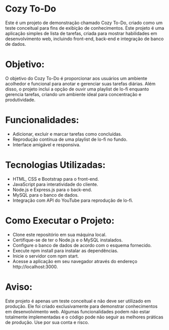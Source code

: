 # Cozy To-Do

Este é um projeto de demonstração chamado Cozy To-Do, criado como um teste conceitual para fins de exibição de conhecimentos. Este projeto é uma aplicação simples de lista de tarefas, criada para mostrar habilidades em desenvolvimento web, incluindo front-end, back-end e integração de banco de dados.

# Objetivo:
O objetivo do Cozy To-Do é proporcionar aos usuários um ambiente acolhedor e funcional para anotar e gerenciar suas tarefas diárias. Além disso, o projeto inclui a opção de ouvir uma playlist de lo-fi enquanto gerencia tarefas, criando um ambiente ideal para concentração e produtividade.

# Funcionalidades:

- Adicionar, excluir e marcar tarefas como concluídas.
- Reprodução contínua de uma playlist de lo-fi no fundo.
- Interface amigável e responsiva.

# Tecnologias Utilizadas:

- HTML, CSS e Bootstrap para o front-end.
- JavaScript para interatividade do cliente.
- Node.js e Express.js para o back-end.
- MySQL para o banco de dados.
- Integração com API do YouTube para reprodução de lo-fi.

# Como Executar o Projeto:

- Clone este repositório em sua máquina local.
- Certifique-se de ter o Node.js e o MySQL instalados.
- Configure o banco de dados de acordo com o esquema fornecido.
- Execute npm install para instalar as dependências.
- Inicie o servidor com npm start.
- Acesse a aplicação em seu navegador através do endereço http://localhost:3000.

# Aviso:
Este projeto é apenas um teste conceitual e não deve ser utilizado em produção. Ele foi criado exclusivamente para demonstrar conhecimentos em desenvolvimento web. Algumas funcionalidades podem não estar totalmente implementadas e o código pode não seguir as melhores práticas de produção. Use por sua conta e risco.
